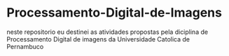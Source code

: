 # Processamento-Digital-de-Imagens
neste repositorio eu destinei as atividades propostas pela diciplina de Processamento Digital de imagens da Universidade Catolica de Pernambuco
